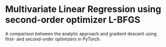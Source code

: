 # Multivariate Linear Regression using second-order optimizer L-BFGS
A comparison between the analytic approach and gradient descent using first- and second-order optimizers in PyTorch.
